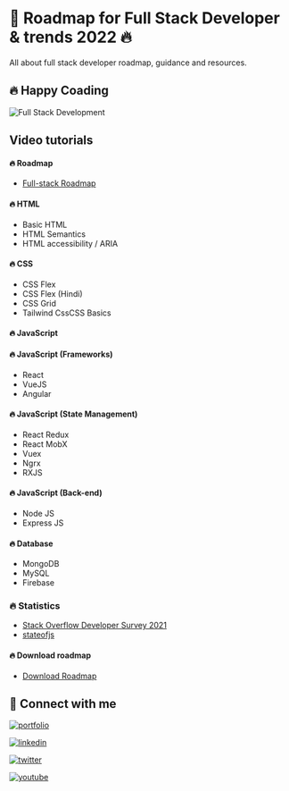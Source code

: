 #  🚀 Roadmap for Full Stack Developer & trends 2022 🔥

All about full stack developer roadmap, guidance and resources.
 
 ## 🔥 Happy Coading

![Full Stack Development](https://www.linkpicture.com/q/poster_fullstack.png)


## Video tutorials

#### 🔥 Roadmap
 - [Full-stack Roadmap]()

#### 🔥 HTML
- Basic HTML
- HTML Semantics
- HTML accessibility / ARIA

#### 🔥 CSS
- CSS Flex
- CSS Flex (Hindi)
- CSS Grid
- Tailwind CssCSS Basics 
#### 🔥 JavaScript

#### 🔥 JavaScript (Frameworks)
- React
- VueJS
- Angular
#### 🔥 JavaScript (State Management)
- React Redux
- React MobX
- Vuex
- Ngrx
- RXJS
#### 🔥 JavaScript (Back-end)
- Node JS 
- Express JS
#### 🔥 Database 
- MongoDB
- MySQL
- Firebase

### 🔥 Statistics
- [Stack Overflow Developer Survey 2021](https://insights.stackoverflow.com/survey/2021#developer-profile-developer-roles)
- [stateofjs](https://2020.stateofjs.com/en-US/)

#### 🔥 Download roadmap
- [Download Roadmap](https://miro.com/app/board/o9J_lj8UCkc=/?invite_link_id=829899894771)

## 🔗 Connect with me
[![portfolio](https://img.shields.io/badge/my_portfolio-FFF?style=for-the-badge&logo=ko-fi&logoColor=black)](http://rmmungse.infinityfreeapp.com)

[![linkedin](https://img.shields.io/badge/linkedin-0A66C2?style=for-the-badge&logo=linkedin&logoColor=white)](https://www.linkedin.com/in/rushikesh-mungse)

[![twitter](https://img.shields.io/badge/twitter-1DA1F2?style=for-the-badge&logo=twitter&logoColor=white)](https://twitter.com/rushi_mungse)

[![youtube](https://img.shields.io/badge/youtube-db2323?style=for-the-badge&logo=youtube&logoColor=white)](https://www.youtube.com/channel/UCE7SXY8uVpl117-vJAbQbzw)




